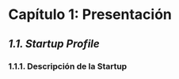 # Capítulo 1: Presentación #

## _1.1. Startup Profile_ ##

### 1.1.1. Descripción de la Startup ###